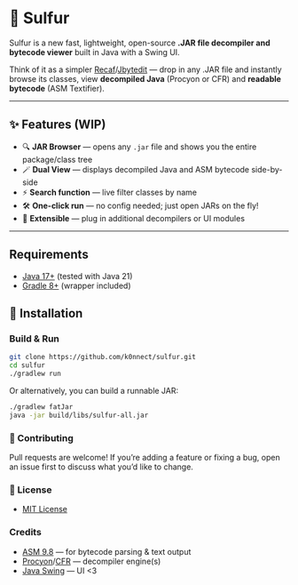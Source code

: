 # 🧪 Sulfur

Sulfur is a new fast, lightweight, open-source **.JAR file decompiler and bytecode viewer** built in Java with a Swing UI. 

Think of it as a simpler [Recaf](https://github.com/Col-E/Recaf)/[Jbytedit](https://github.com/Eyremba/JBytedit) — drop in any .JAR file and instantly browse its classes, view **decompiled Java** (Procyon or CFR) and **readable bytecode** (ASM Textifier).

---

## ✨ Features (WIP)
- 🔍 **JAR Browser** — opens any `.jar` file and shows you the entire package/class tree
- 🪄 **Dual View** — displays decompiled Java and ASM bytecode side-by-side
- ⚡ **Search function** — live filter classes by name
- 🛠️ **One-click run** — no config needed; just open JARs on the fly!
- 🧩 **Extensible** — plug in additional decompilers or UI modules

---

## Requirements
- [Java 17+](https://www.oracle.com/java/technologies/downloads/) (tested with Java 21)
- [Gradle 8+](https://github.com/gradle/gradle) (wrapper included)

## 🚀 Installation

### Build & Run
```bash
git clone https://github.com/k0nnect/sulfur.git
cd sulfur
./gradlew run

```
Or alternatively, you can build a runnable JAR:
```bash
./gradlew fatJar
java -jar build/libs/sulfur-all.jar
```

### 🤝 Contributing

Pull requests are welcome! If you’re adding a feature or fixing a bug, open an issue first to discuss what you’d like to change.

### 📜 License
* [MIT License](https://en.wikipedia.org/wiki/MIT_License)

### Credits
* [ASM 9.8](https://asm.ow2.io/) — for bytecode parsing & text output
* [Procyon](https://github.com/mstrobel/procyon)/[CFR](https://www.benf.org/other/cfr/) — decompiler engine(s)
* [Java Swing](https://en.wikipedia.org/wiki/Swing_%28Java%29) — UI <3










